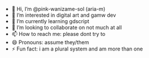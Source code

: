 - 👋 Hi, I’m @pink-wanizame-sol (aria-m)
- 👀 I’m interested in digital art and gamw dev
- 🌱 I’m currently learning gdscript
- 💞️ I’m looking to collaborate on not much at all
- 📫 How to reach me: please dont try to
- 😄 Pronouns: assume they/them
- ⚡ Fun fact: i am a plural system and am more than one

<!---
pink-wanizame-sol/pink-wanizame-sol is a ✨ special ✨ repository because its `README.md` (this file) appears on your GitHub profile.
You can click the Preview link to take a look at your changes.
--->
